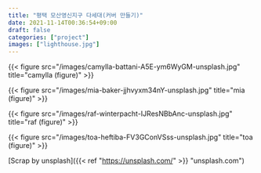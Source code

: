 ```yaml
---
title: "평택 모산영신지구 다세대(커버 만들기)"
date: 2021-11-14T00:36:54+09:00
draft: false
categories: ["project"]
images: ["lighthouse.jpg"]
---
```


{{< figure src="/images/camylla-battani-A5E-ym6WyGM-unsplash.jpg" title="camylla (figure)" >}}

{{< figure src="/images/mia-baker-jjhvyxm34nY-unsplash.jpg" title="mia (figure)" >}}

{{< figure src="/images/raf-winterpacht-IJResNBbAnc-unsplash.jpg" title="raf (figure)" >}}

{{< figure src="/images/toa-heftiba-FV3GConVSss-unsplash.jpg" title="toa (figure)" >}}

[Scrap by unsplash]({{< ref "https://unsplash.com/" >}} "unsplash.com")
